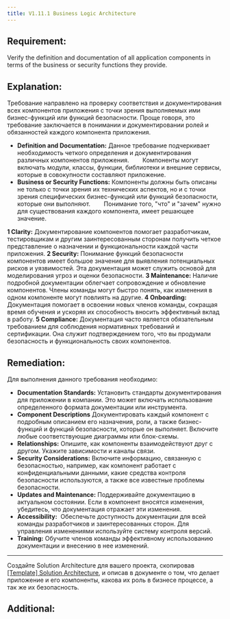 ```yaml
---
title: V1.11.1 Business Logic Architecture
---
```




## Requirement:

Verify the definition and documentation of all application components in terms of the business or security functions they provide.

## Explanation:

Требование направлено на проверку соответствия и документирования всех компонентов приложения с точки зрения выполняемых ими бизнес-функций или функций безопасности. Проще говоря, это требование заключается в понимании и документировании ролей и обязанностей каждого компонента приложения. 

- **Definition and Documentation:**
    Данное требование подчеркивает необходимость четкого определения и документирования различных компонентов приложения.        Компоненты могут включать модули, классы, функции, библиотеки и внешние сервисы, которые в совокупности составляют приложение.
- **Business or Security Functions:**
    Компоненты должны быть описаны не только с точки зрения их технических аспектов, но и с точки зрения специфических бизнес-функций или функций безопасности, которые они выполняют.        Понимание того, "что" и "зачем" нужно для существования каждого компонента, имеет решающее значение.


**1 Clarity:** 
    Документирование компонентов помогает разработчикам, тестировщикам и другим заинтересованным сторонам получить четкое представление о назначении и функциональности каждой части приложения.
**2 Security:**
    Понимание функций безопасности компонентов имеет большое значение для выявления потенциальных рисков и уязвимостей. Эта документация может служить основой для моделирования угроз и оценки безопасности.
**3 Maintenance:** 
    Наличие подробной документации облегчает сопровождение и обновление компонентов. Члены команды могут быстро понять, как изменения в одном компоненте могут повлиять на другие.
**4 Onboarding:** 
    Документация помогает в освоении новых членов команды, сокращая время обучения и ускоряя их способность вносить эффективный вклад в работу.
**5 Compliance:** 
    Документация часто является обязательным требованием для соблюдения нормативных требований и сертификации. Она служит подтверждением того, что вы продумали безопасность и функциональность своих компонентов.


## Remediation:

Для выполнения данного требования необходимо:

- **Documentation Standards:**
    Установить стандарты документирования для приложении в компании. Это может включать использование определенного формата документации или инструмента.
- **Component Descriptions** 
    Документировать каждый компонент с подробным описанием его назначения, роли, а также бизнес-функций и функций безопасности, которые он выполняет. Включите любые соответствующие диаграммы или блок-схемы.
- **Relationships:**
    Опишите, как компоненты взаимодействуют друг с другом. Укажите зависимости и каналы связи.
- **Security Considerations:**
    Включите информацию, связанную с безопасностью, например, как компонент работает с конфиденциальными данными, какие средства контроля безопасности используются, а также все известные проблемы безопасности.
- **Updates and Maintenance:** 
    Поддерживайте документацию в актуальном состоянии. Если в компонент вносятся изменения, убедитесь, что документация отражает эти изменения.
- **Accessibility:** 
    Обеспечьте доступность документации для всей команды разработчиков и заинтересованных сторон. Для управления изменениями используйте систему контроля версий.
- **Training:**
    Обучите членов команды эффективному использованию документации и внесению в нее изменений.

****


Создайте Solution Architecture для вашего проекта, скопировав [[Template] Solution Architecture](https://confluence.g5e.com/x/dIJiBw), и описав в документе о том, что делает приложение и его компоненты, какова их роль в бизнесе процессе, а так же их безопасность.

## Additional:




